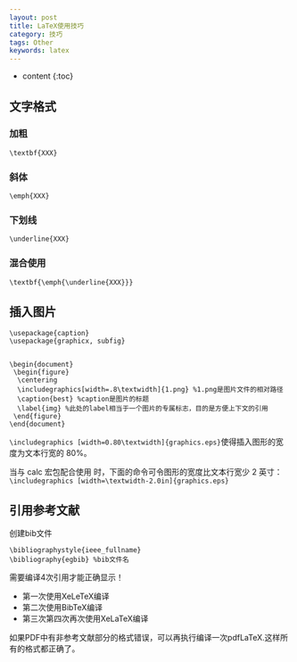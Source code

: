 ```yaml
---
layout: post
title: LaTeX使用技巧
category: 技巧
tags: Other
keywords: latex
---
```

* content
{:toc}


## 文字格式
### 加粗
```
\textbf{XXX}
```
### 斜体
```
\emph{XXX}
```
### 下划线
```
\underline{XXX}
```
### 混合使用
```
\textbf{\emph{\underline{XXX}}}
```

## 插入图片

```
\usepackage{caption}
\usepackage{graphicx, subfig}


\begin{document}
 \begin{figure}
  \centering
  \includegraphics[width=.8\textwidth]{1.png} %1.png是图片文件的相对路径
  \caption{best} %caption是图片的标题
  \label{img} %此处的label相当于一个图片的专属标志，目的是方便上下文的引用
 \end{figure}
\end{document}

```

`\includegraphics [width=0.80\textwidth]{graphics.eps}`使得插入图形的宽度为文本行宽的 80%。

当与 calc 宏包配合使用 时，下面的命令可令图形的宽度比文本行宽少 2 英寸：
`\includegraphics [width=\textwidth-2.0in]{graphics.eps}`
## 引用参考文献

创建bib文件
```
\bibliographystyle{ieee_fullname}
\bibliography{egbib} %bib文件名
```
需要编译4次引用才能正确显示！


- 第一次使用XeLeTeX编译
- 第二次使用BibTeX编译
- 第三次第四次再次使用XeLaTeX编译


如果PDF中有非参考文献部分的格式错误，可以再执行编译一次pdfLaTeX.这样所有的格式都正确了。